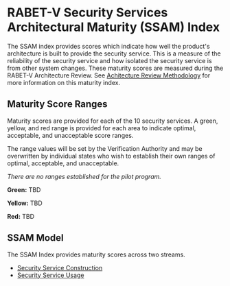 # RABET-V Security Services Architectural Maturity (SSAM) Index

The SSAM index provides scores which indicate how well the product's architecture is built to provide the security service. This is a measure of the reliability of the security service and how isolated the security service is from other system changes. These maturity scores are measured during the RABET-V Architecture Review. See [Achitecture Review Methodology](../Activities/Architecture_Review_Methodology.md) for more information on this maturity index.

## Maturity Score Ranges

Maturity scores are provided for each of the 10 security services. A green, yellow, and red range is provided for each area to indicate optimal, acceptable, and unacceptable score ranges.

The range values will be set by the Verification Authority and may be overwritten by individual states who wish to establish their own ranges of optimal, acceptable, and unacceptable.

*There are no ranges established for the pilot program.*

**Green:** TBD

**Yellow:** TBD

**Red:** TBD

## SSAM Model

The SSAM Index provides maturity scores across two streams.

- [Security Service Construction](./SSAMModel/Security_Service_Construction_Maturity.md)
- [Security Service Usage](./SSAMModel/Security_Service_Usage_Maturity.md)

